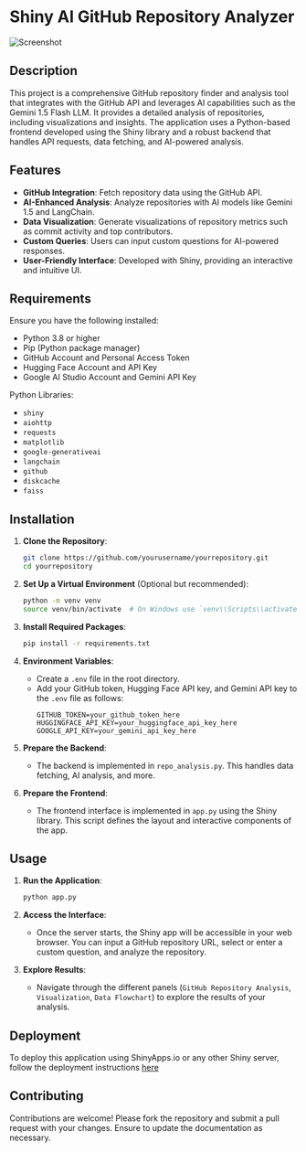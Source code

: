 # Shiny AI GitHub Repository Analyzer

![Screenshot]([http://url/to/img.png](https://github.com/JJKingpro/GithubShiny/blob/main/julianng.shinyapps.io_git-repo-analyzer_.png))

## Description

This project is a comprehensive GitHub repository finder and analysis tool that integrates with the GitHub API and leverages AI capabilities such as the Gemini 1.5 Flash LLM. It provides a detailed analysis of repositories, including visualizations and insights. The application uses a Python-based frontend developed using the Shiny library and a robust backend that handles API requests, data fetching, and AI-powered analysis.

## Features

- **GitHub Integration**: Fetch repository data using the GitHub API.
- **AI-Enhanced Analysis**: Analyze repositories with AI models like Gemini 1.5 and LangChain.
- **Data Visualization**: Generate visualizations of repository metrics such as commit activity and top contributors.
- **Custom Queries**: Users can input custom questions for AI-powered responses.
- **User-Friendly Interface**: Developed with Shiny, providing an interactive and intuitive UI.

## Requirements

Ensure you have the following installed:

- Python 3.8 or higher
- Pip (Python package manager)
- GitHub Account and Personal Access Token
- Hugging Face Account and API Key
- Google AI Studio Account and Gemini API Key

Python Libraries:

- `shiny`
- `aiohttp`
- `requests`
- `matplotlib`
- `google-generativeai`
- `langchain`
- `github`
- `diskcache`
- `faiss`

## Installation

1. **Clone the Repository**:
    ```bash
    git clone https://github.com/yourusername/yourrepository.git
    cd yourrepository
    ```

2. **Set Up a Virtual Environment** (Optional but recommended):
    ```bash
    python -m venv venv
    source venv/bin/activate  # On Windows use `venv\\Scripts\\activate`
    ```

3. **Install Required Packages**:
    ```bash
    pip install -r requirements.txt
    ```

4. **Environment Variables**:
    - Create a `.env` file in the root directory.
    - Add your GitHub token, Hugging Face API key, and Gemini API key to the `.env` file as follows:
      ```
      GITHUB_TOKEN=your_github_token_here
      HUGGINGFACE_API_KEY=your_huggingface_api_key_here
      GOOGLE_API_KEY=your_gemini_api_key_here
      ```

5. **Prepare the Backend**:
    - The backend is implemented in `repo_analysis.py`. This handles data fetching, AI analysis, and more.

6. **Prepare the Frontend**:
    - The frontend interface is implemented in `app.py` using the Shiny library. This script defines the layout and interactive components of the app.

## Usage

1. **Run the Application**:
    ```bash
    python app.py
    ```

2. **Access the Interface**:
    - Once the server starts, the Shiny app will be accessible in your web browser. You can input a GitHub repository URL, select or enter a custom question, and analyze the repository.

3. **Explore Results**:
    - Navigate through the different panels (`GitHub Repository Analysis`, `Visualization`, `Data Flowchart`) to explore the results of your analysis.

## Deployment

To deploy this application using ShinyApps.io or any other Shiny server, follow the deployment instructions [here](https://shiny.posit.co/py/docs/deploy.html)

## Contributing

Contributions are welcome! Please fork the repository and submit a pull request with your changes. Ensure to update the documentation as necessary.
